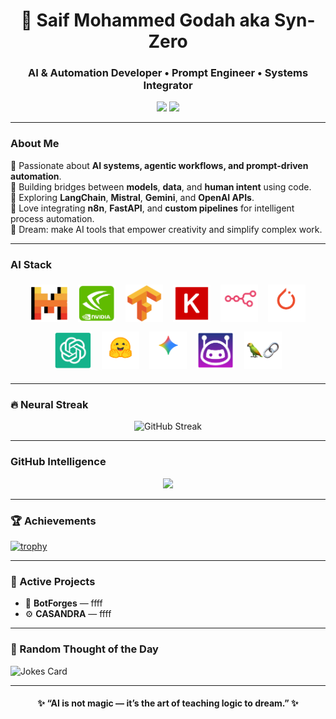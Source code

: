<h1 align="center">🤖 Saif Mohammed Godah aka Syn-Zero</h1>
<h3 align="center">AI & Automation Developer • Prompt Engineer • Systems Integrator</h3>

<p align="center">
  <img src="https://img.shields.io/badge/focus-Automation%20%26%20Agentic%20AI-ff00ff?style=flat-square"/>
  <img src="https://img.shields.io/badge/location-Planet%20Earth%20(UTC%2B3)-00ffff?style=flat-square"/>
</p>

---

### About Me
🔹 Passionate about **AI systems, agentic workflows, and prompt-driven automation**.  
🔹 Building bridges between **models**, **data**, and **human intent** using code.  
🔹 Exploring **LangChain**, **Mistral**, **Gemini**, and **OpenAI APIs**.  
🔹 Love integrating **n8n**, **FastAPI**, and **custom pipelines** for intelligent process automation.  
🔹 Dream: make AI tools that empower creativity and simplify complex work.

---

### AI Stack

<p align="center">
  <img src="https://raw.githubusercontent.com/SaifMohammedGodah-ofc/SaifMohammedGodah-ofc/main/icon/1.png" width="60" style="margin:6px;"/>
  <img src="https://raw.githubusercontent.com/SaifMohammedGodah-ofc/SaifMohammedGodah-ofc/main/icon/2.png" width="60" style="margin:6px;"/>
<img src="https://raw.githubusercontent.com/SaifMohammedGodah-ofc/SaifMohammedGodah-ofc/main/icon/3.png" width="60" style="margin:6px;"/>
<img src="https://raw.githubusercontent.com/SaifMohammedGodah-ofc/SaifMohammedGodah-ofc/main/icon/4.png" width="60" style="margin:6px;"/>
<img src="https://raw.githubusercontent.com/SaifMohammedGodah-ofc/SaifMohammedGodah-ofc/main/icon/5.png" width="60" style="margin:6px;"/>
<img src="https://raw.githubusercontent.com/SaifMohammedGodah-ofc/SaifMohammedGodah-ofc/main/icon/6.png" width="60" style="margin:6px;"/>
<img src="https://raw.githubusercontent.com/SaifMohammedGodah-ofc/SaifMohammedGodah-ofc/main/icon/7.png" width="60" style="margin:6px;"/>
<img src="https://raw.githubusercontent.com/SaifMohammedGodah-ofc/SaifMohammedGodah-ofc/main/icon/8.png" width="60" style="margin:6px;"/>
<img src="https://raw.githubusercontent.com/SaifMohammedGodah-ofc/SaifMohammedGodah-ofc/main/icon/9.png" width="60" style="margin:6px;"/>
<img src="https://raw.githubusercontent.com/SaifMohammedGodah-ofc/SaifMohammedGodah-ofc/main/icon/10.png" width="60" style="margin:6px;"/>
<img src="https://raw.githubusercontent.com/SaifMohammedGodah-ofc/SaifMohammedGodah-ofc/main/icon/11.png" width="60" style="margin:6px;"/>

</p>

---
### 🔥 Neural Streak
<p align="center">
  <img src="https://streak-stats.demolab.com?user=SaifMohammedGodah-ofc&theme=tokyonight&ring=00ffff&fire=ff00ff&currStreakNum=ffffff" alt="GitHub Streak"/>
</p>

---

### GitHub Intelligence
<p align="center">
  <img src="https://github-readme-stats.vercel.app/api?username=SaifMohammedGodah-ofc&show_icons=true&theme=tokyonight&title_color=00ffff&icon_color=ff00ff&text_color=ffffff&bg_color=0d1117" height="165">
</p>

---

### 🏆 Achievements
[![trophy](https://github-profile-trophy.vercel.app/?username=SaifMohammedGodah-ofc&theme=discord&no-frame=true&margin-w=8&title_color=00ffff)](https://github.com/ryo-ma/github-profile-trophy)

---

### 🧩 Active Projects
- 🤖 **BotForges** — ffff  
- ⚙️ **CASANDRA** — ffff

---

### 💬 Random Thought of the Day
![Jokes Card](https://readme-jokes.vercel.app/api?theme=tokyonight)

---

<h4 align="center">✨ “AI is not magic — it’s the art of teaching logic to dream.” ✨ </h4> 
